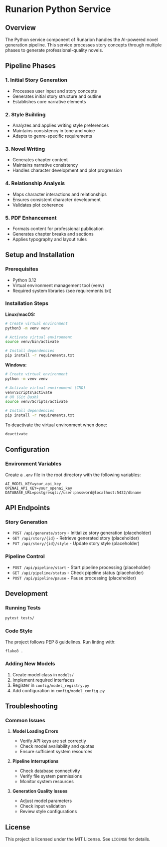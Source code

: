 # Runarion Python Service

## Overview

The Python service component of Runarion handles the AI-powered novel generation pipeline. This service processes story concepts through multiple phases to generate professional-quality novels.

## Pipeline Phases

### 1. Initial Story Generation
- Processes user input and story concepts
- Generates initial story structure and outline
- Establishes core narrative elements

### 2. Style Building
- Analyzes and applies writing style preferences
- Maintains consistency in tone and voice
- Adapts to genre-specific requirements

### 3. Novel Writing
- Generates chapter content
- Maintains narrative consistency
- Handles character development and plot progression

### 4. Relationship Analysis
- Maps character interactions and relationships
- Ensures consistent character development
- Validates plot coherence

### 5. PDF Enhancement
- Formats content for professional publication
- Generates chapter breaks and sections
- Applies typography and layout rules

## Setup and Installation

### Prerequisites
- Python 3.12
- Virtual environment management tool (venv)
- Required system libraries (see requirements.txt)

### Installation Steps

**Linux/macOS:**
```bash
# Create virtual environment
python3 -m venv venv

# Activate virtual environment
source venv/bin/activate

# Install dependencies
pip install -r requirements.txt
```

**Windows:**
```bash
# Create virtual environment
python -m venv venv

# Activate virtual environment (CMD)
venv\Scripts\activate
# OR (Git Bash)
source venv/Scripts/activate

# Install dependencies
pip install -r requirements.txt
```

To deactivate the virtual environment when done:
```bash
deactivate
```

## Configuration

### Environment Variables
Create a `.env` file in the root directory with the following variables:
```
AI_MODEL_KEY=your_api_key
OPENAI_API_KEY=your_openai_key
DATABASE_URL=postgresql://user:password@localhost:5432/dbname
```

## API Endpoints

### Story Generation
- `POST /api/generate/story` - Initialize story generation (placeholder)
- `GET /api/story/{id}` - Retrieve generated story (placeholder)
- `PUT /api/story/{id}/style` - Update story style (placeholder)

### Pipeline Control
- `POST /api/pipeline/start` - Start pipeline processing (placeholder)
- `GET /api/pipeline/status` - Check pipeline status (placeholder)
- `POST /api/pipeline/pause` - Pause processing (placeholder)

## Development

### Running Tests
```bash
pytest tests/
```

### Code Style
The project follows PEP 8 guidelines. Run linting with:
```bash
flake8 .
```

### Adding New Models
1. Create model class in `models/`
2. Implement required interfaces
3. Register in `config/model_registry.py`
4. Add configuration in `config/model_config.py`

## Troubleshooting

### Common Issues

1. **Model Loading Errors**
   - Verify API keys are set correctly
   - Check model availability and quotas
   - Ensure sufficient system resources

2. **Pipeline Interruptions**
   - Check database connectivity
   - Verify file system permissions
   - Monitor system resources

3. **Generation Quality Issues**
   - Adjust model parameters
   - Check input validation
   - Review style configurations

## License

This project is licensed under the MIT License. See `LICENSE` for details.
